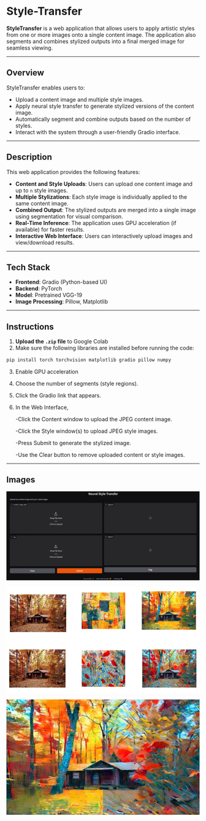 # Style-Transfer

**StyleTransfer** is a web application that allows users to apply artistic styles from one or more images onto a single content image. The application also segments and combines stylized outputs into a final merged image for seamless viewing.

---

## Overview

StyleTransfer enables users to:

- Upload a content image and multiple style images.
- Apply neural style transfer to generate stylized versions of the content image.
- Automatically segment and combine outputs based on the number of styles.
- Interact with the system through a user-friendly Gradio interface.

---

##  Description

This web application provides the following features:

- **Content and Style Uploads**: Users can upload one content image and up to `n` style images.
- **Multiple Stylizations**: Each style image is individually applied to the same content image.
- **Combined Output**: The stylized outputs are merged into a single image using segmentation for visual comparison.
- **Real-Time Inference**: The application uses GPU acceleration (if available) for faster results.
- **Interactive Web Interface**: Users can interactively upload images and view/download results.

---

## Tech Stack

- **Frontend**: Gradio (Python-based UI)
- **Backend**: PyTorch
- **Model**: Pretrained VGG-19
- **Image Processing**: Pillow, Matplotlib

---

## Instructions

1. **Upload the `.zip` file** to Google Colab 
2. Make sure the following libraries are installed before running the code:

```bash
pip install torch torchvision matplotlib gradio pillow numpy
```
3. Enable GPU acceleration
4. Choose the number of segments (style regions).
5. Click the Gradio link that appears.
6. In the Web Interface,
 
   -Click the Content window to upload the JPEG content image.
   
   -Click the Style window(s) to upload JPEG style images.
   
   -Press Submit to generate the stylized image.
   
   -Use the Clear button to remove uploaded content or style images.

---


##  Images
![Website Image](st_images/gr.png)

![Image1](st_images/pic1.png)

![Image2](st_images/pic2.png)


